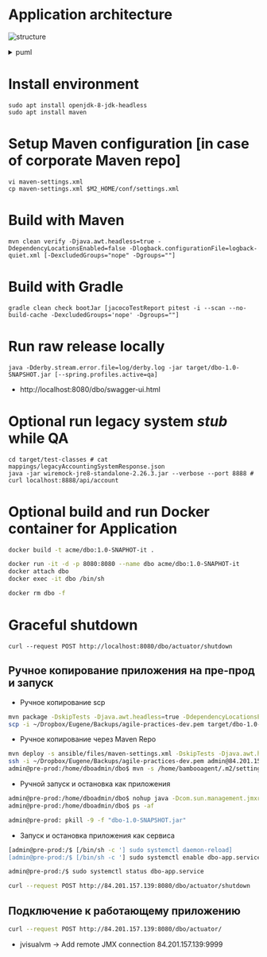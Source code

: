 # Application architecture
![structure](https://www.planttext.com/api/plantuml/svg/XLFBRi8m4BpxArRb35-0SW0ELLKaMgfU40V7MOBLnBOSGuKg_hss4oUE8u4KHSdixEnZx9EcDS99Is5G52Hym3m38sj63I45DJId3S9c1RFVCpSuGDkF035PAobG67Z7ahBR9pPcZ_hA6GQALNV5Sif-N8a_0j0YRIKF00n2XxtIN9JRx_KnI3X2czFuM9SpodALlx1M5JKuIXontXJTQNdb1Ue7f29dpwMwCVVcaXzXkMIom1855ba6iugNPrDgUklIskPVg58LjpDpAU24r5mqllIp9DCesN0ZzUsfDi1XRUtJighSKDR2qDgnPmHBN32IxkC31dFBYRRKKoAivKHBwadJWfOPBIgDEynpOlTIjJiP_P81YnRsQeooQn38t7PtKbOZvs9zNt3AzxmfxDcJmvsMt-GFYiUhyd8fsxDIq9crMP5-PF_gplzYaS5WUXg9UupWmUGqClRRxTO-tVLq1eOBQT7-smMY5kxa7m00)
<details>
<summary>puml</summary>

```puml
@startuml

frame frontend
frontend -> tomcat

database DB #white
database MQ #white
component LegacyRestService #white

frame backend {
  frame tomcat {
    component [SpringMVC] #white
    frame spring {
      component [RestTemplate] #white
      component [JpaProvider] #white
      component [JdbcTemplate] #white
      component [ServiceStub] <<codegened>> #lightgray
      frame "application feature" {
        component [Repository] <<codegened>> #lightgray
        [Controller] -> [Service]
        Service -> [Repository]
        Repository --> JpaProvider
        JpaProvider --> JdbcTemplate
        
        Service --> ServiceStub
        ServiceStub --> RestTemplate
      }
    }
    component [HttpConnectionPool] #white
    RestTemplate --> HttpConnectionPool
    HttpConnectionPool --> LegacyRestService
    
    component [DbConnectionPool] #white
    JdbcTemplate --> DbConnectionPool
    DbConnectionPool -> DB
    
    spring ..> Controller
    spring ..> Service
    spring ..> Repository
    spring ..> JpaProvider
  }
  
  tomcat -> SpringMVC
  SpringMVC -> Controller
}

@enduml
```
</details>

# Install environment
```shell
sudo apt install openjdk-8-jdk-headless
sudo apt install maven
```

# Setup Maven configuration [in case of corporate Maven repo]
```shell
vi maven-settings.xml
cp maven-settings.xml $M2_HOME/conf/settings.xml
```

# Build with Maven
```shell
mvn clean verify -Djava.awt.headless=true -DdependencyLocationsEnabled=false -Dlogback.configurationFile=logback-quiet.xml [-DexcludedGroups="nope" -Dgroups=""]
```

# Build with Gradle
```shell
gradle clean check bootJar [jacocoTestReport pitest -i --scan --no-build-cache -DexcludedGroups='nope' -Dgroups=""]
```

# Run raw release locally
```shell
java -Dderby.stream.error.file=log/derby.log -jar target/dbo-1.0-SNAPSHOT.jar [--spring.profiles.active=qa]
```
- http://localhost:8080/dbo/swagger-ui.html

# Optional run legacy system *stub* while QA
```shell script
cd target/test-classes # cat mappings/legacyAccountingSystemResponse.json
java -jar wiremock-jre8-standalone-2.26.3.jar --verbose --port 8888 # curl localhost:8888/api/account
``` 

# Optional build and run Docker container for Application
```bash
docker build -t acme/dbo:1.0-SNAPHOT-it .

docker run -it -d -p 8080:8080 --name dbo acme/dbo:1.0-SNAPHOT-it
docker attach dbo
docker exec -it dbo /bin/sh

docker rm dbo -f
```

# Graceful shutdown
```
curl --request POST http://localhost:8080/dbo/actuator/shutdown
```

## Ручное копирование приложения на пре-прод и запуск
- Ручное копирование scp
```bash
mvn package -DskipTests -Djava.awt.headless=true -DdependencyLocationsEnabled=false -Dlogback.configurationFile=logback-quiet.xml
scp -i ~/Dropbox/Eugene/Backups/agile-practices-dev.pem target/dbo-1.0-SNAPSHOT.jar admin@84.201.157.139:/home/dboadmin/dbo/
```

- Ручное копирование через Maven Repo
```bash
mvn deploy -s ansible/files/maven-settings.xml -DskipTests -Djava.awt.headless=true -DdependencyLocationsEnabled=false -Dlogback.configurationFile=logback-quiet.xml
ssh -i ~/Dropbox/Eugene/Backups/agile-practices-dev.pem admin@84.201.157.139
admin@pre-prod:/home/dboadmin/dbo$ mvn -s /home/bambooagent/.m2/settings.xml org.apache.maven.plugins:maven-dependency-plugin:2.4:get -Dtransitive=false -Dartifact=com.acme.banking:dbo:1.0-SNAPSHOT -Ddest=/dbo/dbo-1.0-SNAPSHOT.jar -DremoteRepositories=dbo-artifacts-server::::http://84.201.134.115:8081/artifactory/dbo 
```

- Ручной запуск и остановка как приложения
```bash
admin@pre-prod:/home/dboadmin/dbo$ nohup java -Dcom.sun.management.jmxremote -Dcom.sun.management.jmxremote.port=9999 -Dcom.sun.management.jmxremote.authenticate=false -Dcom.sun.management.jmxremote.ssl=false -Djava.rmi.server.hostname=84.201.157.139 -jar /dbo/dbo-1.0-SNAPSHOT.jar &
admin@pre-prod:/home/dboadmin/dbo$ ps -af

admin@pre-prod: pkill -9 -f "dbo-1.0-SNAPSHOT.jar"
```

- Запуск и остановка приложения как сервиса
```bash
[admin@pre-prod:/$ [/bin/sh -c '] sudo systemctl daemon-reload]
[admin@pre-prod:/$ [/bin/sh -c '] sudo systemctl enable dbo-app.service]

admin@pre-prod:/$ sudo systemctl status dbo-app.service

curl --request POST http://84.201.157.139:8080/dbo/actuator/shutdown
```

## Подключение к работающему приложению
```bash
curl --request POST http://84.201.157.139:8080/dbo/actuator/
```
- jvisualvm -> Add remote JMX connection 84.201.157.139:9999
